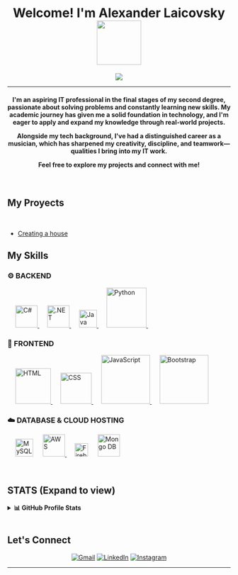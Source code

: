 <h1 align="center">Welcome! I'm Alexander Laicovsky <img src="https://media.tenor.com/UzYPXIhne6cAAAAi/emoji-mate-mate.gif" width="100"></h1>
<p align="center">
  <a href="https://github.com/DenverCoder1/readme-typing-svg"><img src="https://readme-typing-svg.herokuapp.com?lines=IT+Student;Full+Stack+Web+Developer;Sound%20Technician;Always%20learning&center=true&width=500&height=50"></a>
</p>
<hr/>
<h4 align="center">I'm an aspiring IT professional in the final stages of my second degree, passionate about solving problems and constantly learning new skills. My academic journey has given me a solid foundation in technology, and I'm eager to apply and expand my knowledge through real-world projects. 
	
Alongside my tech background, I've had a distinguished career as a musician, which has sharpened my creativity, discipline, and teamwork—qualities I bring into my IT work.

Feel free to explore my projects and connect with me!</h4>
<br>

## My Proyects

  &emsp; 
- [Creating a house](https://github.com/alezzunder/)


## My Skills

### ⚙️ BACKEND

<p align="left"> 
  &emsp; 
  <a href="https://dotnet.microsoft.com/en-us/languages/csharp" target="_blank"> 
    <img width="50" alt="C#" src="https://cdn.worldvectorlogo.com/logos/c--4.svg">
  </a> 
  &emsp;
  <a href="https://dotnet.microsoft.com/en-us/" target="_blank"> 
    <img  width="50" alt=".NET" src="https://cdn.worldvectorlogo.com/logos/dot-net-core-7.svg">
  </a> 
  &emsp;
    <a href="https://www.java.com" target="_blank"> 
    <img width="40" alt="Java" src="https://cdn.worldvectorlogo.com/logos/java-4.svg">
  </a>
  &emsp;
   <a href="https://www.python.org" target="_blank">
    <img width="90" alt="Python" src="https://cdn.worldvectorlogo.com/logos/python-3.svg">
  </a>
  &emsp;
  



</p>

### 🎯 FRONTEND
<p align="left"> 
  &emsp; 
  <a href="https://www.w3.org/html/" target="_blank"> 
   <img width="80" alt="HTML" src="https://img.shields.io/badge/HTML5%20-%23E34F26.svg?logo=html5&logoColor=white">
  </a>   
  &emsp;
  <a href="https://www.w3schools.com/css/" target="_blank">
    <img width="70" alt="CSS" src="https://img.shields.io/badge/CSS%20-%231572B6.svg?logo=css3&logoColor=white">
  </a> 
   &emsp;
	<a href="https://developer.mozilla.org/en-US/docs/Web/JavaScript" target="_blank"> 
     	<img width="110" alt="JavaScript" src="https://img.shields.io/badge/JavaScript%20-%23F7DF1E.svg?logo=javascript&logoColor=black">
   	</a>
&emsp;

  <a href="https://getbootstrap.com" target="_blank"> 
    <img width="110" alt="Bootstrap" src="https://img.shields.io/badge/Bootstrap-%23563D7C.svg?style=flat&logo=bootstrap&logoColor=white"/>
  </a>
</p>

### ☁️ DATABASE & CLOUD HOSTING
<p align="left">
  &emsp;
    <a href="https://www.mysql.com/"><img alt="MySQL" width="40" src="https://cdn.worldvectorlogo.com/logos/mysql-logo-pure.svg"></a>
  &emsp;

<a href="https://aws.amazon.com/">
    <img width="50" alt="AWS" src="https://cdn.worldvectorlogo.com/logos/aws-2.svg"/>
  </a>
  &emsp;
    <a  href="https://firebase.google.com/"><img width="30" alt="Firebase" src ="https://cdn.worldvectorlogo.com/logos/firebase-1.svg"></a>
      &emsp;
 <a  href="https://www.mongodb.com/"><img width="50" alt="Mongo DB" src ="https://cdn.worldvectorlogo.com/logos/mongodb-icon-1.svg"></a>

 </p>
  




<br/>

##  STATS (Expand to view) 


<details> 
  <summary><b>📊 GitHub Profile Stats</b></summary>
  <br/>
  <p align="center">
    <a href="https://github.com/anuraghazra/github-readme-stats"><img alt="Candida's Github Stats" src="https://github-readme-stats.vercel.app/api?username=alezzunder&show_icons=true&count_private=true&theme=algolia" height="192px"/></a>
<br/>
  &nbsp;
	  <img src="https://github-readme-stats.vercel.app/api/top-langs?username=alezzunder&show_icons=true&locale=en&layout=compact&theme=algolia" alt="candida18" height="192px"/>
  <br/>
  </p>
</details>




<br/>

##  Let's Connect
<p align="center">
	<a href="alexanderlaico@gmail.com"><img src="https://img.icons8.com/bubbles/50/000000/gmail.png" alt="Gmail"/></a>
	<a href="https://www.linkedin.com/in/alexander-laicovsky-650b00250/"><img src="https://img.icons8.com/bubbles/50/000000/linkedin.png" alt="LinkedIn"/></a>
	<a href="https://instagram.com/4lexunder"><img src="https://img.icons8.com/bubbles/50/000000/instagram.png" alt="Instagram"/></a>
	
</p>

<hr/>



<!--
**alezzunder/alezzunder** is a ✨ _special_ ✨ repository because its `README.md` (this file) appears on your GitHub profile.

Here are some ideas to get you started:

- 🔭 I’m currently working on ...
- 🌱 I’m currently learning ...
- 👯 I’m looking to collaborate on ...
- 🤔 I’m looking for help with ...
- 💬 Ask me about ...
- 📫 How to reach me: ...
- 😄 Pronouns: ...
- ⚡ Fun fact: ...
-->
